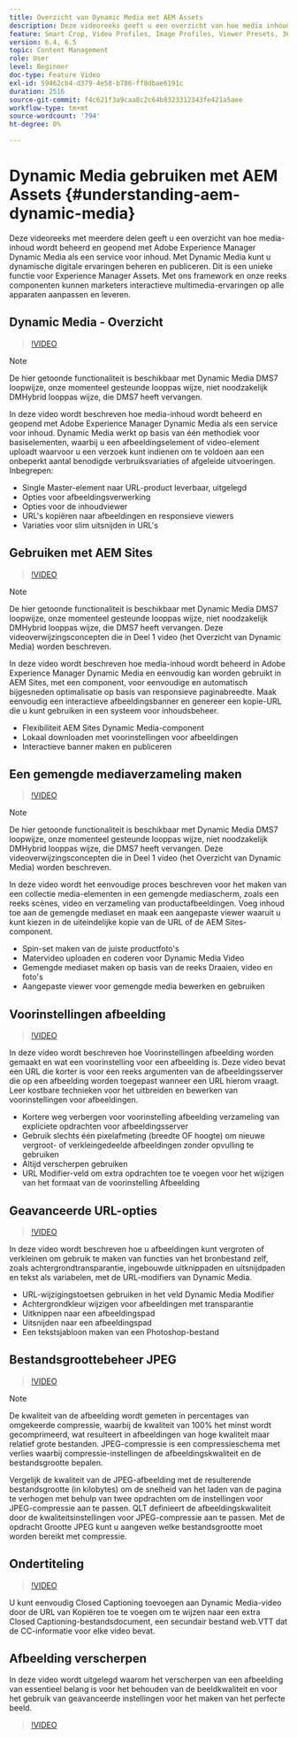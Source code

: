 ```yaml
---
title: Overzicht van Dynamic Media met AEM Assets
description: Deze videoreeks geeft u een overzicht van hoe media inhoud wordt beheerd en betreden gebruikend Adobe Experience Manager Dynamic Media als inhoud dienende dienst. Met Dynamic Media kunt u dynamische digitale ervaringen beheren en publiceren. Dit is een unieke functie voor Experience Manager Assets. Met ons framework en onze reeks componenten kunnen marketers interactieve multimedia-ervaringen op alle apparaten aanpassen en leveren.
feature: Smart Crop, Video Profiles, Image Profiles, Viewer Presets, 360 VR Video, Image Sets, Spin Sets
version: 6.4, 6.5
topic: Content Management
role: User
level: Beginner
doc-type: Feature Video
exl-id: 59462cb4-d379-4e58-b786-ff8dbae6191c
duration: 2516
source-git-commit: f4c621f3a9caa8c2c64b8323312343fe421a5aee
workflow-type: tm+mt
source-wordcount: '794'
ht-degree: 0%

---
```


# Dynamic Media gebruiken met AEM Assets {#understanding-aem-dynamic-media}

Deze videoreeks met meerdere delen geeft u een overzicht van hoe media-inhoud wordt beheerd en geopend met Adobe Experience Manager Dynamic Media als een service voor inhoud. Met Dynamic Media kunt u dynamische digitale ervaringen beheren en publiceren. Dit is een unieke functie voor Experience Manager Assets. Met ons framework en onze reeks componenten kunnen marketers interactieve multimedia-ervaringen op alle apparaten aanpassen en leveren.

## Dynamic Media - Overzicht

>[!VIDEO](https://video.tv.adobe.com/v/27144?quality=12&learn=on)

>[!NOTE]
>
>De hier getoonde functionaliteit is beschikbaar met Dynamic Media DMS7 loopwijze, onze momenteel gesteunde looppas wijze, niet noodzakelijk DMHybrid looppas wijze, die DMS7 heeft vervangen.

In deze video wordt beschreven hoe media-inhoud wordt beheerd en geopend met Adobe Experience Manager Dynamic Media als een service voor inhoud. Dynamic Media werkt op basis van één methodiek voor basiselementen, waarbij u een afbeeldingselement of video-element uploadt waarvoor u een verzoek kunt indienen om te voldoen aan een onbeperkt aantal benodigde verbruiksvariaties of afgeleide uitvoeringen. Inbegrepen:

* Single Master-element naar URL-product leverbaar, uitgelegd
* Opties voor afbeeldingsverwerking
* Opties voor de inhoudviewer
* URL&#39;s kopiëren naar afbeeldingen en responsieve viewers
* Variaties voor slim uitsnijden in URL&#39;s

## Gebruiken met AEM Sites

>[!VIDEO](https://video.tv.adobe.com/v/27145?quality=12&learn=on)

>[!NOTE]
>
>De hier getoonde functionaliteit is beschikbaar met Dynamic Media DMS7 loopwijze, onze momenteel gesteunde looppas wijze, niet noodzakelijk DMHybrid looppas wijze, die DMS7 heeft vervangen. Deze videoverwijzingsconcepten die in Deel 1 video (het Overzicht van Dynamic Media) worden beschreven.

In deze video wordt beschreven hoe media-inhoud wordt beheerd in Adobe Experience Manager Dynamic Media en eenvoudig kan worden gebruikt in AEM Sites, met een component, voor eenvoudige en automatisch bijgesneden optimalisatie op basis van responsieve paginabreedte. Maak eenvoudig een interactieve afbeeldingsbanner en genereer een kopie-URL die u kunt gebruiken in een systeem voor inhoudsbeheer.

* Flexibiliteit AEM Sites Dynamic Media-component
* Lokaal downloaden met voorinstellingen voor afbeeldingen
* Interactieve banner maken en publiceren

## Een gemengde mediaverzameling maken

>[!VIDEO](https://video.tv.adobe.com/v/27146?quality=12&learn=on)

>[!NOTE]
>
>De hier getoonde functionaliteit is beschikbaar met Dynamic Media DMS7 loopwijze, onze momenteel gesteunde looppas wijze, niet noodzakelijk DMHybrid looppas wijze, die DMS7 heeft vervangen. Deze videoverwijzingsconcepten die in Deel 1 video (het Overzicht van Dynamic Media) worden beschreven.

In deze video wordt het eenvoudige proces beschreven voor het maken van een collectie media-elementen in een gemengde mediascherm, zoals een reeks scènes, video en verzameling van productafbeeldingen. Voeg inhoud toe aan de gemengde mediaset en maak een aangepaste viewer waaruit u kunt kiezen in de uiteindelijke kopie van de URL of de AEM Sites-component.

* Spin-set maken van de juiste productfoto&#39;s
* Matervideo uploaden en coderen voor Dynamic Media Video
* Gemengde mediaset maken op basis van de reeks Draaien, video en foto&#39;s
* Aangepaste viewer voor gemengde media bewerken en gebruiken

## Voorinstellingen afbeelding

>[!VIDEO](https://video.tv.adobe.com/v/27320?quality=12&learn=on)

In deze video wordt beschreven hoe Voorinstellingen afbeelding worden gemaakt en wat een voorinstelling voor een afbeelding is. Deze video bevat een URL die korter is voor een reeks argumenten van de afbeeldingsserver die op een afbeelding worden toegepast wanneer een URL hierom vraagt. Leer kostbare technieken voor het uitbreiden en bewerken van voorinstellingen voor afbeeldingen.

* Kortere weg verbergen voor voorinstelling afbeelding verzameling van expliciete opdrachten voor afbeeldingsserver
* Gebruik slechts één pixelafmeting (breedte OF hoogte) om nieuwe vergroot- of verkleingedeelde afbeeldingen zonder opvulling te gebruiken
* Altijd verscherpen gebruiken
* URL Modifier-veld om extra opdrachten toe te voegen voor het wijzigen van het formaat van de voorinstelling Afbeelding

## Geavanceerde URL-opties

>[!VIDEO](https://video.tv.adobe.com/v/27319?quality=12&learn=on)

In deze video wordt beschreven hoe u afbeeldingen kunt vergroten of verkleinen om gebruik te maken van functies van het bronbestand zelf, zoals achtergrondtransparantie, ingebouwde uitknippaden en uitsnijdpaden en tekst als variabelen, met de URL-modifiers van Dynamic Media.

* URL-wijzigingstoetsen gebruiken in het veld Dynamic Media Modifier
* Achtergrondkleur wijzigen voor afbeeldingen met transparantie
* Uitknippen naar een afbeeldingspad
* Uitsnijden naar een afbeeldingspad
* Een tekstsjabloon maken van een Photoshop-bestand

## Bestandsgroottebeheer JPEG

>[!VIDEO](https://video.tv.adobe.com/v/27404?quality=12&learn=on)


>[!NOTE]
>
>De kwaliteit van de afbeelding wordt gemeten in percentages van omgekeerde compressie, waarbij de kwaliteit van 100% het minst wordt gecomprimeerd, wat resulteert in afbeeldingen van hoge kwaliteit maar relatief grote bestanden. JPEG-compressie is een compressieschema met verlies waarbij compressie-instellingen de afbeeldingskwaliteit en de bestandsgrootte bepalen.

Vergelijk de kwaliteit van de JPEG-afbeelding met de resulterende bestandsgrootte (in kilobytes) om de snelheid van het laden van de pagina te verhogen met behulp van twee opdrachten om de instellingen voor JPEG-compressie aan te passen. QLT definieert de afbeeldingskwaliteit door de kwaliteitsinstellingen voor JPEG-compressie aan te passen. Met de opdracht Grootte JPEG kunt u aangeven welke bestandsgrootte moet worden bereikt met compressie.

## Ondertiteling

>[!VIDEO](https://video.tv.adobe.com/v/28074?quality=12&learn=on)

U kunt eenvoudig Closed Captioning toevoegen aan Dynamic Media-video door de URL van Kopiëren toe te voegen om te wijzen naar een extra Closed Captioning-bestandsdocument, een secundair bestand web.VTT dat de CC-informatie voor elke video bevat.

## Afbeelding verscherpen

In deze video wordt uitgelegd waarom het verscherpen van een afbeelding van essentieel belang is voor het behouden van de beeldkwaliteit en voor het gebruik van geavanceerde instellingen voor het maken van het perfecte beeld.

>[!VIDEO](https://demos-pub.assetsadobe.com/etc/dam/viewers/s7viewers/html5/VideoViewer.html?asset=%2Fcontent%2Fdam%2Fdm-public-facing-upgrade-portal-video%2F04_DynamicImagery_AdvancedSettings_071917_BH.mp4&amp;config=/etc/dam/presets/viewer/Video_social&amp;serverUrl=https%3A%2F%2Fadobedemo62-h.assetsadobe.com%2Fis%2Fimage%2F&amp;contenturl=%2F&amp;config2=/etc/dam/presets/analytics&amp;videoserverurl=https://gateway-na.assetsadobe.com/DMGateway/public/demoCo&amp;posterimage=/content/dam/dm-public-facing-upgrade-portal-video/04_DynamicImagery_AdvancedSettings_071917_BH.mp4)
